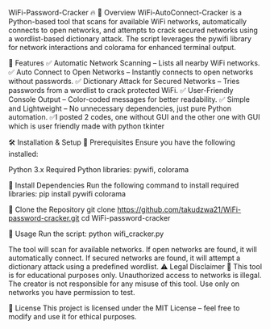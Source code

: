 WiFi-Password-Cracker 🔥
📌 Overview
WiFi-AutoConnect-Cracker is a Python-based tool that scans for available WiFi networks, automatically connects to open networks, and attempts to crack secured networks using a wordlist-based dictionary attack. The script leverages the pywifi library for network interactions and colorama for enhanced terminal output.

🚀 Features
✅ Automatic Network Scanning – Lists all nearby WiFi networks.
✅ Auto Connect to Open Networks – Instantly connects to open networks without passwords.
✅ Dictionary Attack for Secured Networks – Tries passwords from a wordlist to crack protected WiFi.
✅ User-Friendly Console Output – Color-coded messages for better readability.
✅ Simple and Lightweight – No unnecessary dependencies, just pure Python automation.
✅I posted 2 codes, one without GUI and the other one with GUI which is user friendly made with python tkinter

🛠️ Installation & Setup
🔹 Prerequisites
Ensure you have the following installed:

Python 3.x
Required Python libraries: pywifi, colorama

🔹 Install Dependencies
Run the following command to install required libraries:
pip install pywifi colorama

🔹 Clone the Repository
git clone https://github.com/takudzwa21/WiFi-password-cracker.git
cd WiFi-password-cracker

📌 Usage
Run the script:
python wifi_cracker.py

The tool will scan for available networks.
If open networks are found, it will automatically connect.
If secured networks are found, it will attempt a dictionary attack using a predefined wordlist.
⚠️ Legal Disclaimer
🚨 This tool is for educational purposes only. Unauthorized access to networks is illegal. The creator is not responsible for any misuse of this tool. Use only on networks you have permission to test.

📜 License
This project is licensed under the MIT License – feel free to modify and use it for ethical purposes.

